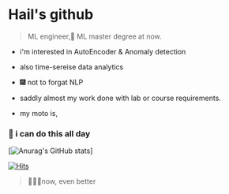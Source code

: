 # Hail's github


> ML engineer,:school_satchel: ML master degree at now.

- i'm interested in AutoEncoder & Anomaly detection 
- also time-sereise data analytics
- :fireworks: not to forgat NLP
- saddly almost my work done with lab or course requirements.

- my moto is, 
###  🚀 i can do this all day 


 





[![Anurag's GitHub stats](https://github-readme-stats.vercel.app/api?username=Hail-cali&&show_icons=true&theme=dracula)]




[![Hits](https://hits.seeyoufarm.com/api/count/incr/badge.svg?url=https%3A%2F%2Fgithub.com%2FHail-cali&count_bg=%23333532&title_bg=%2342FF74&icon=&icon_color=%23E7E7E7&title=hits&edge_flat=false)](https://hits.seeyoufarm.com)

> 🏄🏼‍♂️now, even better
<!--
**Hail-cali/Hail-cali** is a ✨ _special_ ✨ repository because its `README.md` (this file) appears on your GitHub profile.




